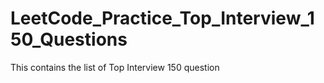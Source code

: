 # LeetCode_Practice_Top_Interview_150_Questions
This contains the list of Top Interview 150 question 
